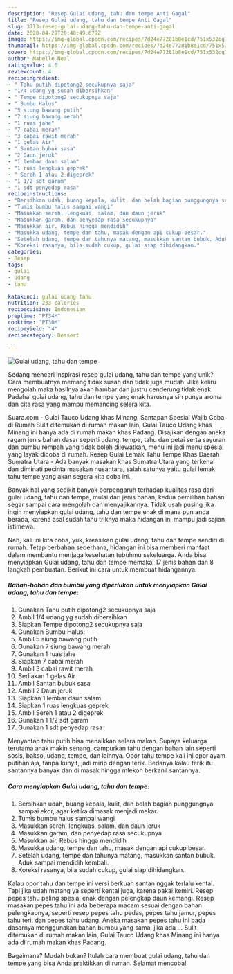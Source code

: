 ```yaml
---
description: "Resep Gulai udang, tahu dan tempe Anti Gagal"
title: "Resep Gulai udang, tahu dan tempe Anti Gagal"
slug: 3713-resep-gulai-udang-tahu-dan-tempe-anti-gagal
date: 2020-04-29T20:40:49.679Z
image: https://img-global.cpcdn.com/recipes/7d24e77281b8e1cd/751x532cq70/gulai-udang-tahu-dan-tempe-foto-resep-utama.jpg
thumbnail: https://img-global.cpcdn.com/recipes/7d24e77281b8e1cd/751x532cq70/gulai-udang-tahu-dan-tempe-foto-resep-utama.jpg
cover: https://img-global.cpcdn.com/recipes/7d24e77281b8e1cd/751x532cq70/gulai-udang-tahu-dan-tempe-foto-resep-utama.jpg
author: Mabelle Neal
ratingvalue: 4.6
reviewcount: 4
recipeingredient:
- " Tahu putih dipotong2 secukupnya saja"
- "1/4 udang yg sudah dibersihkan"
- " Tempe dipotong2 secukupnya saja"
- " Bumbu Halus"
- "5 siung bawang putih"
- "7 siung bawang merah"
- "1 ruas jahe"
- "7 cabai merah"
- "3 cabai rawit merah"
- "1 gelas Air"
- " Santan bubuk sasa"
- "2 Daun jeruk"
- "1 lembar daun salam"
- "1 ruas lengkuas geprek"
- " Sereh 1 atau 2 digeprek"
- "1 1/2 sdt garam"
- "1 sdt penyedap rasa"
recipeinstructions:
- "Bersihkan udah, buang kepala, kulit, dan belah bagian punggungnya sampai ekor, agar ketika dimasak menjadi mekar."
- "Tumis bumbu halus sampai wangi"
- "Masukkan sereh, lengkuas, salam, dan daun jeruk"
- "Masukkan garam, dan penyedap rasa secukupnya"
- "Masukkan air. Rebus hingga mendidih"
- "Masukka udang, tempe dan tahu, masak dengan api cukup besar."
- "Setelah udang, tempe dan tahunya matang, masukkan santan bubuk. Aduk sampai mendidih kembali."
- "Koreksi rasanya, bila sudah cukup, gulai siap dihidangkan."
categories:
- Resep
tags:
- gulai
- udang
- tahu

katakunci: gulai udang tahu 
nutrition: 233 calories
recipecuisine: Indonesian
preptime: "PT34M"
cooktime: "PT30M"
recipeyield: "4"
recipecategory: Dessert

---
```



![Gulai udang, tahu dan tempe](https://img-global.cpcdn.com/recipes/7d24e77281b8e1cd/751x532cq70/gulai-udang-tahu-dan-tempe-foto-resep-utama.jpg)

Sedang mencari inspirasi resep gulai udang, tahu dan tempe yang unik? Cara membuatnya memang tidak susah dan tidak juga mudah. Jika keliru mengolah maka hasilnya akan hambar dan justru cenderung tidak enak. Padahal gulai udang, tahu dan tempe yang enak harusnya sih punya aroma dan cita rasa yang mampu memancing selera kita.

Suara.com - Gulai Tauco Udang khas Minang, Santapan Spesial Wajib Coba di Rumah Sulit ditemukan di rumah makan lain, Gulai Tauco Udang khas Minang ini hanya ada di rumah makan khas Padang. Disajikan dengan aneka ragam jenis bahan dasar seperti udang, tempe, tahu dan petai serta sayuran dan bumbu rempah yang tidak boleh dilewatkan, menu ini jadi menu spesial yang layak dicoba di rumah. Resep Gulai Lemak Tahu Tempe Khas Daerah Sumatra Utara - Ada banyak masakan khas Sumatra Utara yang terkenal dan diminati pecinta masakan nusantara, salah satunya yaitu gulai lemak tahu tempe yang akan segera kita coba ini.

Banyak hal yang sedikit banyak berpengaruh terhadap kualitas rasa dari gulai udang, tahu dan tempe, mulai dari jenis bahan, kedua pemilihan bahan segar sampai cara mengolah dan menyajikannya. Tidak usah pusing jika ingin menyiapkan gulai udang, tahu dan tempe enak di mana pun anda berada, karena asal sudah tahu triknya maka hidangan ini mampu jadi sajian istimewa.


Nah, kali ini kita coba, yuk, kreasikan gulai udang, tahu dan tempe sendiri di rumah. Tetap berbahan sederhana, hidangan ini bisa memberi manfaat dalam membantu menjaga kesehatan tubuhmu sekeluarga. Anda bisa menyiapkan Gulai udang, tahu dan tempe memakai 17 jenis bahan dan 8 langkah pembuatan. Berikut ini cara untuk membuat hidangannya.

<!--inarticleads1-->

##### Bahan-bahan dan bumbu yang diperlukan untuk menyiapkan Gulai udang, tahu dan tempe:

1. Gunakan  Tahu putih dipotong2 secukupnya saja
1. Ambil 1/4 udang yg sudah dibersihkan
1. Siapkan  Tempe dipotong2 secukupnya saja
1. Gunakan  Bumbu Halus:
1. Ambil 5 siung bawang putih
1. Gunakan 7 siung bawang merah
1. Gunakan 1 ruas jahe
1. Siapkan 7 cabai merah
1. Ambil 3 cabai rawit merah
1. Sediakan 1 gelas Air
1. Ambil  Santan bubuk sasa
1. Ambil 2 Daun jeruk
1. Siapkan 1 lembar daun salam
1. Siapkan 1 ruas lengkuas geprek
1. Ambil  Sereh 1 atau 2 digeprek
1. Gunakan 1 1/2 sdt garam
1. Gunakan 1 sdt penyedap rasa


Menyantap tahu putih bisa menaikkan selera makan. Supaya keluarga terutama anak makin senang, campurkan tahu dengan bahan lain seperti sosis, bakso, udang, tempe, dan lainnya. Opor tahu tempe kali ini opor ayam putihan aja, tanpa kunyit, jadi mirip dengan terik. Bedanya.kalau terik itu santannya banyak dan di masak hingga mlekoh berkanil santannya. 

<!--inarticleads2-->

##### Cara menyiapkan Gulai udang, tahu dan tempe:

1. Bersihkan udah, buang kepala, kulit, dan belah bagian punggungnya sampai ekor, agar ketika dimasak menjadi mekar.
1. Tumis bumbu halus sampai wangi
1. Masukkan sereh, lengkuas, salam, dan daun jeruk
1. Masukkan garam, dan penyedap rasa secukupnya
1. Masukkan air. Rebus hingga mendidih
1. Masukka udang, tempe dan tahu, masak dengan api cukup besar.
1. Setelah udang, tempe dan tahunya matang, masukkan santan bubuk. Aduk sampai mendidih kembali.
1. Koreksi rasanya, bila sudah cukup, gulai siap dihidangkan.


Kalau opor tahu dan tempe ini versi berkuah santan nggak terlalu kental. Tapi jika udah matang ya seperti kental juga, karena pakai kemiri. Resep pepes tahu paling spesial enak dengan pelengkap daun kemangi. Resep masakan pepes tahu ini ada beberapa macam sesuai dengan bahan pelengkapnya, seperti resep pepes tahu pedas, pepes tahu jamur, pepes tahu teri, dan pepes tahu udang. Aneka masakan pepes tahu ini pada dasarnya menggunakan bahan bumbu yang sama, jika ada … Sulit ditemukan di rumah makan lain, Gulai Tauco Udang khas Minang ini hanya ada di rumah makan khas Padang. 

Bagaimana? Mudah bukan? Itulah cara membuat gulai udang, tahu dan tempe yang bisa Anda praktikkan di rumah. Selamat mencoba!
